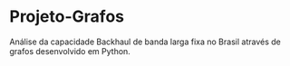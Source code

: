 # Projeto-Grafos
Análise da capacidade Backhaul de banda larga fixa no Brasil através de grafos desenvolvido em Python.
